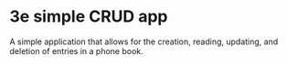 # 3e simple CRUD app

A simple application that allows for the creation, reading, updating, and deletion of entries in a phone book.
